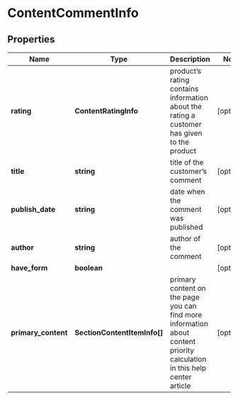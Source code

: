 # ContentCommentInfo

## Properties

| Name | Type | Description | Notes |
|------------ | ------------- | ------------- | -------------|
**rating** | **ContentRatingInfo** | product’s rating<br>contains information about the rating a customer has given to the product |[optional]|
**title** | **string** | title of the customer’s comment |[optional]|
**publish_date** | **string** | date when the comment was published |[optional]|
**author** | **string** | author of the comment |[optional]|
**have_form** | **boolean** |  |[optional]|
**primary_content** | **SectionContentItemInfo[]** | primary content on the page<br>you can find more information about content priority calculation in this help center article |[optional]|